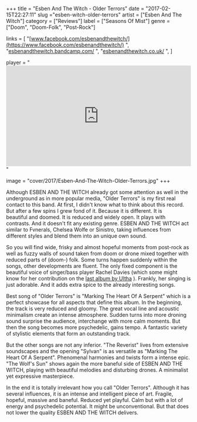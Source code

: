 +++
title = "Esben And The Witch - Older Terrors"
date = "2017-02-15T22:27:11"
slug ="esben-witch-older-terrors"
artist = ["Esben And The Witch"]
category = ["Reviews"]
label = ["Seasons Of Mist"]
genre = ["Doom", "Doom-Folk", "Post-Rock"]

links = [
    "[www.facebook.com/esbenandthewitch/](https://www.facebook.com/esbenandthewitch/)  ",
    "[esbenandthewitch.bandcamp.com/](https://esbenandthewitch.bandcamp.com/)  ",
    "[esbenandthewitch.co.uk/](http://esbenandthewitch.co.uk/) ",
]

player = "<iframe style='border: 0; width: 100%; height: 274px;' src='https://bandcamp.com/EmbeddedPlayer/album=3930154458/size=large/bgcol=333333/linkcol=ffffff/artwork=none/transparent=true/' ></iframe>"

image = "cover/2017/Esben-And-The-Witch-Older-Terrors.jpg"
+++

Although ESBEN AND THE WITCH already got some attention as well in the underground as in more popular media, "Older Terrors" is my first real contact to this band. At first, I didn't know what to think about this record. But after a few spins I grew fond of it. Because it is different. It is beautiful and doomed. It is reduced and widely open. It plays with contrasts. And it doesn't fit any existing genre. ESBEN AND THE WITCH act similar to Fvnerals, Chelsea Wolfe or Sinistro, taking influences from different styles and blend them into an unique own sound.

So you will find wide, frisky and almost hopeful moments from post-rock as well as fuzzy walls of sound taken from doom or drone mixed together with reduced parts of (doom-) folk. Some turns happen suddenly within the songs, other developments are fluent. The only fixed component is the beautiful voice of singer/bass player Rachel Davies (which some might know for her contribution on the [last album by Ultha](https://thenocturnalsilence.de/2017/01/24/ultha-converging-sins/)  ). Frankly, her singing is just adorable. And it adds extra spice to the already interesting songs.

Best song of "Older Terrors" is "Marking The Heart Of A Serpent" which is a perfect showcase for all aspects that define this album. In the beginning, the track is very reduced and gloomy. The great vocal line and acoustic minimalism create an intense atmosphere. Sudden turns into more droning sound surprise the audience, interchange with more calm moments. But then the song becomes more psychedelic, gains tempo. A fantastic variety of stylistic elements that form an outstanding track.

But the other songs are not any inferior. "The Reverist" lives from extensive soundscapes and the opening "Sylvan" is as versatile as "Marking The Heart Of A Serpent". Phenomenal harmonies and twists form a intense epic. "The Wolf's Sun" shows again the more baneful side of ESBEN AND THE WITCH, playing with beautiful melodies and disturbing drones. A minimalist yet expressive masterpiece.

In the end it is totally irrelevant how you call "Older Terrors". Although it has several influences, it is an intense and intelligent piece of art. Fragile, hopeful, massive and baneful. Reduced yet playful. Calm but with a lot of energy and psychedelic potential. It might be unconventional. But that does not lower the quality ESBEN AND THE WITCH delivers.
